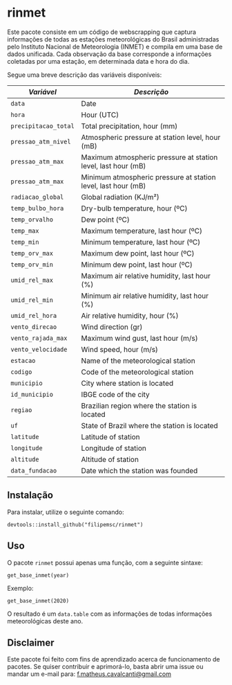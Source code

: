 # rinmet
Este pacote consiste em um código de webscrapping que captura informações de todas as estações meteorológicas do Brasil administradas pelo Instituto Nacional de Meteorologia (INMET) e compila em uma base de dados unificada. Cada observação da base corresponde a informações coletadas por uma estação, em determinada data e hora do dia.

Segue uma breve descrição das variáveis disponíveis: 

| ***Variável***| ***Descrição*** |
|-----|-----|
| `data` | Date |
| `hora` | Hour (UTC) |
| `precipitacao_total` | Total precipitation, hour (mm) |
|`pressao_atm_nivel`|Atmospheric pressure at station level, hour (mB)|
|`pressao_atm_max`| Maximum atmospheric pressure at station level, last hour (mB)|
|`pressao_atm_max`| Minimum atmospheric pressure at station level, last hour (mB)|
|`radiacao_global`| Global radiation (KJ/m²)|
|`temp_bulbo_hora`| Dry-bulb temperature, hour (ºC)|
|`temp_orvalho`| Dew point (ºC)|
|`temp_max`| Maximum temperature, last hour (ºC)|
|`temp_min`| Minimum temperature, last hour (ºC)|
|`temp_orv_max`| Maximum dew point, last hour (ºC)|
|`temp_orv_min`| Minimum dew point, last hour (ºC)|
|`umid_rel_max`| Maximum air relative humidity, last hour (%)|
|`umid_rel_min`| Minimum air relative humidity, last hour (%)|
|`umid_rel_hora`| Air relative humidity, hour (%)|
|`vento_direcao`| Wind direction (gr)|
|`vento_rajada_max`| Maximum wind gust, last hour (m/s)|
|`vento_velocidade`| Wind speed, hour (m/s) |
|`estacao`| Name of the meteorological station |
|`codigo`| Code of the meteorological station |
|`municipio`| City where station is located |
|`id_municipio`| IBGE code of the city |
|`regiao`| Brazilian region where the station is located|
|`uf`| State of Brazil where the station is located |
|`latitude`| Latitude of station|
|`longitude `| Longitude of station|
|`altitude`| Altitude of station |
|`data_fundacao`| Date which the station was founded |



## Instalação
Para instalar, utilize o seguinte comando: 
```
devtools::install_github("filipemsc/rinmet")
```

## Uso
O pacote `rinmet` possui apenas uma função, com a seguinte sintaxe:
```
get_base_inmet(year)
``` 
Exemplo: 
``` 
get_base_inmet(2020)
```
O resultado é um `data.table` com as informações de todas informações meteorológicas deste ano.

## Disclaimer
Este pacote foi feito com fins de aprendizado acerca de funcionamento de pacotes. Se quiser contribuir e aprimorá-lo, basta abrir uma issue ou mandar um e-mail para: f.matheus.cavalcanti@gmail.com
